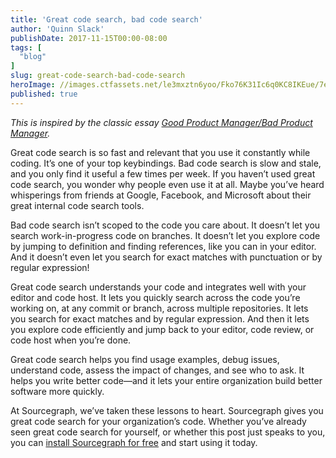 ```yaml
---
title: 'Great code search, bad code search'
author: 'Quinn Slack'
publishDate: 2017-11-15T00:00-08:00
tags: [
  "blog"
]
slug: great-code-search-bad-code-search
heroImage: //images.ctfassets.net/le3mxztn6yoo/Fko76K31Ic6q0KC8IKEue/7e0dff2bb462e5cc4d60d1e5a3a3505d/search-demo.gif
published: true
---
```


*This is inspired by the classic essay [Good Product Manager/Bad Product Manager](https://a16z.com/2012/06/15/good-product-managerbad-product-manager/).*

Great code search is so fast and relevant that you use it constantly while coding. It’s one of your top keybindings. Bad code search is slow and stale, and you only find it useful a few times per week. If you haven’t used great code search, you wonder why people even use it at all. Maybe you’ve heard whisperings from friends at Google, Facebook, and Microsoft about their great internal code search tools.

Bad code search isn’t scoped to the code you care about. It doesn’t let you search work-in-progress code on branches. It doesn’t let you explore code by jumping to definition and finding references, like you can in your editor. And it doesn’t even let you search for exact matches with punctuation or by regular expression!

Great code search understands your code and integrates well with your editor and code host. It lets you quickly search across the code you’re working on, at any commit or branch, across multiple repositories. It lets you search for exact matches and by regular expression. And then it lets you explore code efficiently and jump back to your editor, code review, or code host when you’re done.

Great code search helps you find usage examples, debug issues, understand code, assess the impact of changes, and see who to ask. It helps you write better code—and it lets your entire organization build better software more quickly.

At Sourcegraph, we’ve taken these lessons to heart. Sourcegraph gives you great code search for your organization’s code. Whether you’ve already seen great code search for yourself, or whether this post just speaks to you, you can [install Sourcegraph for free](https://docs.sourcegraph.com) and start using it today.
